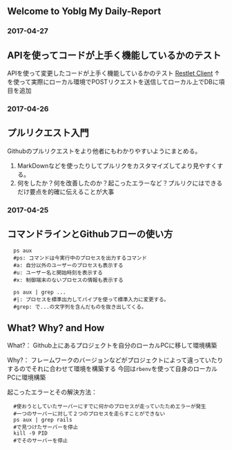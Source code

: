 ## Welcome to Yoblg My Daily-Report

### 2017-04-27
## APIを使ってコードが上手く機能しているかのテスト
APIを使って変更したコードが上手く機能しているかのテスト
[Restlet Client]("https://chrome.google.com/webstore/detail/restlet-client-dhc/aejoelaoggembcahagimdiliamlcdmfm?hl=en")
↑を使って実際にローカル環境でPOSTリクエストを送信してローカル上でDBに項目を追加


### 2017-04-26
## プルリクエスト入門
Githubのプルリクエストをより他者にもわかりやすいようにまとめる。
1. MarkDownなどを使ったりしてプルリクをカスタマイズしてより見やすくする。
1. 何をしたか？何を改善したのか？起こったエラーなど？プルリクにはできるだけ要点を的確に伝えることが大事



### 2017-04-25
## コマンドラインとGithubフローの使い方
```
  ps aux
  #ps: コマンドは今実行中のプロセスを出力するコマンド
  #a: 自分以外のユーザーのプロセスも表示する
  #u: ユーザー名と開始時刻を表示する
  #x: 制御端末のないプロセスの情報も表示する

  ps aux | grep ...
  #|: プロセスを標準出力してパイプを使って標準入力に変更する。
  #grep: で...の文字列を含んだものを抜き出してくる。

```
## What? Why? and How
What?：
Github上にあるプロジェクトを自分のローカルPCに移して環境構築

Why?：
フレームワークのバージョンなどがプロジェクトによって違っていたりするのでそれに合わせて環境を構築する
今回は`rbenv`を使って自身のローカルPCに環境構築

起こったエラーとその解決方法：
```
  #使おうとしていたサーバーにすでに何かのプロセスが走っていたためエラーが発生
  #一つのサーバーに対して２つのプロセスを走らすことができない
  ps aux | grep rails
  #で見つけたサーバーを停止
  kill -9 PID
  #でそのサーバーを停止
```
